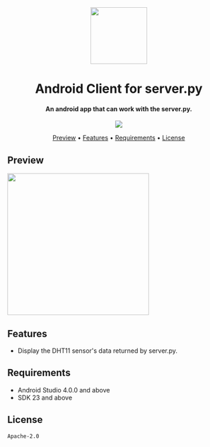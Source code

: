<div align="center">
  
<img src="https://fakeimg.pl/128x128" width="128" height="128">

<h1>Android Client for server.py</h1>
<h4>
An android app that can work with the server.py.
</h4>


![](https://badgen.net/badge/MinSDK/23/blue)

<p align="center">
  <a href="#preview">Preview</a> •
  <a href="#features">Features</a> •
  <a href="#requirements">Requirements</a> •
  <a href="#license">License</a>
</p>
</div>

## Preview
<img src="https://fakeimg.pl/720x1280" width="320">

## Features
- Display the DHT11 sensor's data returned by server.py.

## Requirements
- Android Studio 4.0.0 and above
- SDK 23 and above

## License
```
Apache-2.0
```